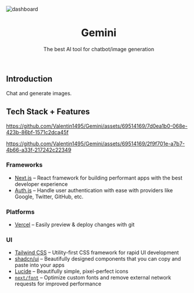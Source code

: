 ![dashboard](https://github.com/Valentin1495/Gemini/assets/69514169/ad62ee4a-37a1-49ca-8a71-41518038caf6)

<h1 align="center">Gemini</h1>

<p align="center">
  The best AI tool for chatbot/image generation
</p>
<br/>

## Introduction

Chat and generate images.

## Tech Stack + Features

https://github.com/Valentin1495/Gemini/assets/69514169/7d0ea1b0-068e-423b-86bf-1571c2dca45f

https://github.com/Valentin1495/Gemini/assets/69514169/2f9f701e-a7b7-4b66-a33f-217242c22349

### Frameworks

- [Next.js](https://nextjs.org/) – React framework for building performant apps with the best developer experience
- [Auth.js](https://authjs.dev/) – Handle user authentication with ease with providers like Google, Twitter, GitHub, etc.

### Platforms

- [Vercel](https://vercel.com/) – Easily preview & deploy changes with git

### UI

- [Tailwind CSS](https://tailwindcss.com/) – Utility-first CSS framework for rapid UI development
- [shadcn/ui](https://ui.shadcn.com/) – Beautifully designed components that you can copy and paste into your apps
- [Lucide](https://lucide.dev/) – Beautifully simple, pixel-perfect icons
- [`next/font`](https://nextjs.org/docs/basic-features/font-optimization) – Optimize custom fonts and remove external network requests for improved performance
